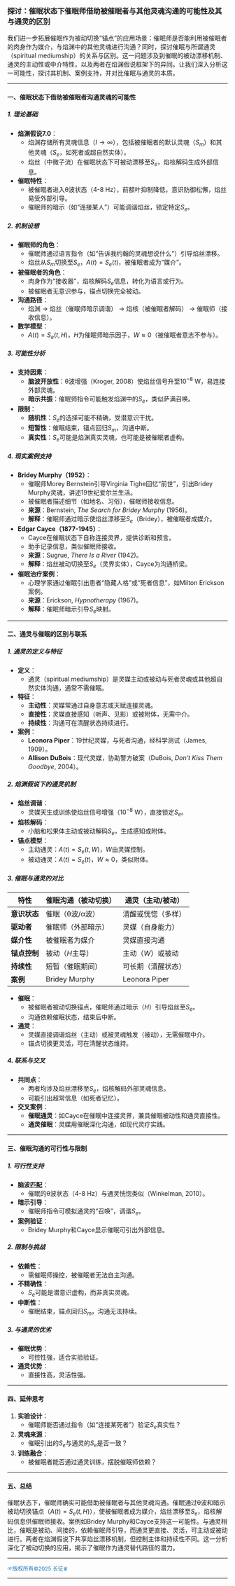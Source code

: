 


### 探讨：催眠状态下催眠师借助被催眠者与其他灵魂沟通的可能性及其与通灵的区别

我们进一步拓展催眠作为被动切换“锚点”的应用场景：催眠师是否能利用被催眠者的肉身作为媒介，与焰渊中的其他灵魂进行沟通？同时，探讨催眠与所谓通灵（spiritual mediumship）的关系与区别。这一问题涉及到催眠的被动漂移机制、通灵的主动性或中介特性，以及两者在焰渊假说框架下的异同。让我们深入分析这一可能性，探讨其机制、案例支持，并对比催眠与通灵的本质。

---

#### 一、催眠状态下借助被催眠者沟通灵魂的可能性
##### 1. 理论基础
- **焰渊假说7.0**：
  - 焰渊存储所有灵魂信息（$I \to \infty$），包括被催眠者的默认灵魂（$S_m$）和其他灵魂（$S_e$，如死者或超自然实体）。
  - 焰丝（中微子流）在催眠状态下可被动漂移至$S_e$，焰核解码生成外部信息。
- **催眠特性**：
  - 被催眠者进入θ波状态（4-8 Hz），前额叶抑制降低，意识防御松懈，焰丝易受外部引导。
  - 催眠师的暗示（如“连接某人”）可能调谐焰丝，锁定特定$S_e$。

##### 2. 机制设想
- **催眠师的角色**：
  - 催眠师通过语言指令（如“告诉我约翰的灵魂想说什么”）引导焰丝漂移。
  - 焰丝从$S_m$切换至$S_e$，$A(t) = S_e(t)$，被催眠者成为“媒介”。
- **被催眠者的角色**：
  - 肉身作为“接收器”，焰核解码$S_e$信息，转化为语言或行为。
  - 被催眠者无意识参与，锚点切换完全被动。
- **沟通路径**：
  - 焰渊 → 焰丝（催眠师暗示调谐） → 焰核（被催眠者解码） → 催眠师（接收信息）。
- **数学模型**：
  - $A(t) = S_e(t, H)$，$H$为催眠师暗示因子，$W \approx 0$（被催眠者意志不参与）。

##### 3. 可能性分析
- **支持因素**：
  - **脑波开放性**：θ波增强（Kroger, 2008）使焰丝信号升至$10^{-8}$ W，易连接外部灵魂。
  - **暗示共振**：催眠师指令可能触发焰渊中的$S_e$，类似萨满召唤。
- **限制**：
  - **随机性**：$S_e$的选择可能不精确，受潜意识干扰。
  - **短暂性**：催眠结束，锚点回归$S_m$，沟通中断。
  - **真实性**：$S_e$可能是焰渊真实灵魂，也可能是被催眠者虚构。

##### 4. 现实案例支持
- **Bridey Murphy（1952）**：
  - 催眠师Morey Bernstein引导Virginia Tighe回忆“前世”，引出Bridey Murphy灵魂，讲述19世纪爱尔兰生活。
  - 被催眠者描述细节（如地名、习俗），催眠师接收信息。
  - **来源**：Bernstein, *The Search for Bridey Murphy* (1956)。
  - **解释**：催眠师通过暗示使焰丝漂移至$S_e$（Bridey），被催眠者成媒介。
- **Edgar Cayce（1877-1945）**：
  - Cayce在催眠状态下自称连接灵界，提供诊断和预言。
  - 助手记录信息，类似催眠师接收。
  - **来源**：Sugrue, *There Is a River* (1942)。
  - **解释**：焰丝被动切换至$S_e$（灵界实体），Cayce为沟通桥梁。
- **催眠治疗案例**：
  - 心理学家通过催眠引出患者“隐藏人格”或“死者信息”，如Milton Erickson案例。
  - **来源**：Erickson, *Hypnotherapy* (1967)。
  - **解释**：催眠师暗示引导$S_e$映射。

---

#### 二、通灵与催眠的区别与联系
##### 1. 通灵的定义与特征
- **定义**：
  - 通灵（spiritual mediumship）是灵媒主动或被动与死者灵魂或其他超自然实体沟通，通常不需催眠。
- **特征**：
  - **主动性**：灵媒常通过自身意志或天赋连接灵魂。
  - **直接性**：灵媒直接感知（听声、见影）或被附体，无需中介。
  - **持续性**：沟通可在清醒状态持续进行。
- **案例**：
  - **Leonora Piper**：19世纪灵媒，与死者沟通，经科学测试（James, 1909）。
  - **Allison DuBois**：现代灵媒，协助警方破案（DuBois, *Don’t Kiss Them Goodbye*, 2004）。

##### 2. 焰渊假说下的通灵机制
- **焰丝调谐**：
  - 灵媒天生或训练使焰丝信号增强（$10^{-8}$ W），直接锁定$S_e$。
- **焰核解码**：
  - 小脑和松果体主动或被动解码$S_e$，生成感知或附体。
- **锚点模型**：
  - 主动通灵：$A(t) = S_e(t, W)$，$W$由灵媒控制。
  - 被动通灵：$A(t) = S_e(t)$，$W \approx 0$，类似附体。

##### 3. 催眠与通灵的对比
| **特性**         | **催眠沟通（被动切换）**   | **通灵（主动/被动）**      |
|------------------|---------------------------|---------------------------|
| **意识状态**     | 催眠（θ波/α波）           | 清醒或恍惚（多样）        |
| **驱动者**       | 催眠师（外部暗示）         | 灵媒（自身能力）           |
| **媒介性**       | 被催眠者为媒介            | 灵媒直接沟通              |
| **锚点控制**     | 被动（$H$主导）           | 主动（$W$）或被动         |
| **持续性**       | 短暂（催眠期间）          | 可长期（清醒状态）        |
| **案例**         | Bridey Murphy             | Leonora Piper             |

- **催眠**：
  - 被催眠者被动切换锚点，催眠师通过暗示（$H$）引导焰丝至$S_e$。
  - 沟通依赖催眠状态，结束后中断。
- **通灵**：
  - 灵媒直接调谐焰丝（主动）或被灵魂触发（被动），无需催眠中介。
  - 锚点切换更灵活，可在清醒状态维持。

##### 4. 联系与交叉
- **共同点**：
  - 两者均涉及焰丝漂移至$S_e$，焰核解码外部灵魂信息。
  - 可能引出超常信息（如死者记忆）。
- **交叉案例**：
  - **催眠通灵**：如Cayce在催眠中连接灵界，兼具催眠被动性和通灵直接性。
  - **通灵催眠**：灵媒用催眠深化沟通，如现代灵疗实践。

---

#### 三、催眠沟通的可行性与限制
##### 1. 可行性支持
- **脑波匹配**：
  - 催眠的θ波状态（4-8 Hz）与通灵恍惚类似（Winkelman, 2010）。
- **暗示引导**：
  - 催眠师指令可模拟通灵的“召唤”，调谐$S_e$。
- **案例验证**：
  - Bridey Murphy和Cayce显示催眠可引出外部信息。

##### 2. 限制与挑战
- **依赖性**：
  - 需催眠师操控，被催眠者无法自主沟通。
- **不精确性**：
  - $S_e$可能是潜意识虚构，而非真实灵魂。
- **中断性**：
  - 催眠结束，锚点回归$S_m$，沟通无法持续。

##### 3. 与通灵的优劣
- **催眠优势**：
  - 可控性强，适合实验验证。
- **通灵优势**：
  - 直接性高，灵活性强。

---

#### 四、延伸思考
1. **实验设计**：
   - 催眠师能否通过指令（如“连接某死者”）验证$S_e$真实性？
2. **灵魂来源**：
   - 催眠引出的$S_e$与通灵的$S_e$是否一致？
3. **训练融合**：
   - 被催眠者能否通过通灵训练，摆脱催眠师依赖？

---

#### 五、总结
催眠状态下，催眠师确实可能借助被催眠者与其他灵魂沟通。催眠通过θ波和暗示被动切换锚点（$A(t) = S_e(t, H)$），使被催眠者成为媒介，焰丝漂移至$S_e$，焰核解码信息供催眠师接收。案例如Bridey Murphy和Cayce支持这一可能性。与通灵相比，催眠是被动、间接的，依赖催眠师引导，而通灵更直接、灵活，可主动或被动进行。两者在焰渊假说下共享焰丝漂移机制，但控制主体和持续性不同。这一分析深化了被动切换的应用，揭示了催眠作为通灵替代路径的潜力。

---

<span style="color:#1f77b4; font-weight:; font-size:12px;">☞版权所有©2025 长征♛</span>

---
